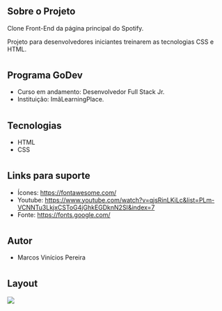 ## Sobre o Projeto
Clone Front-End da página principal do Spotify.

Projeto para desenvolvedores iniciantes treinarem as tecnologias CSS e HTML.

#
## Programa GoDev
- Curso em andamento: Desenvolvedor Full Stack Jr.
- Instituição: ImãLearningPlace.

#
## Tecnologias
- HTML
- CSS

#
## Links para suporte
- Ícones: https://fontawesome.com/
- Youtube: https://www.youtube.com/watch?v=qjsRinLKiLc&list=PLm-VCNNTu3LkjxCSToG4jGhkEGDknN2SI&index=7
- Fonte: https://fonts.google.com/

#
## Autor
- Marcos Vinícios Pereira

#
## Layout
<img src="https://github.com/marcosvipe/sharpcoders-clone-spotify/blob/main/assets/spotify.gif">